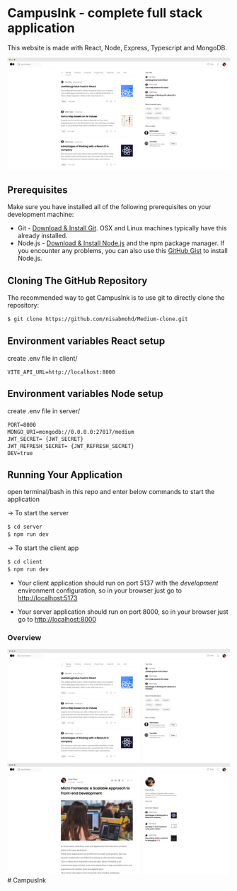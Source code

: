 # CampusInk - complete full stack application

This website is made with React, Node, Express, Typescript and MongoDB.

<img src="./screenshots/screely-home.png">

## Prerequisites

Make sure you have installed all of the following prerequisites on your development machine:

- Git - [Download & Install Git](https://git-scm.com/downloads). OSX and Linux machines typically have this already installed.
- Node.js - [Download & Install Node.js](https://nodejs.org/en/download/) and the npm package manager. If you encounter any problems, you can also use this [GitHub Gist](https://gist.github.com/isaacs/579814) to install Node.js.

## Cloning The GitHub Repository

The recommended way to get CampusInk is to use git to directly clone the repository:

```bash
$ git clone https://github.com/nisabmohd/Medium-clone.git
```

## Environment variables React setup

create .env file in client/

```
VITE_API_URL=http://localhost:8000
```

## Environment variables Node setup

create .env file in server/

```
PORT=8000
MONGO_URI=mongodb://0.0.0.0:27017/medium
JWT_SECRET= {JWT_SECRET}
JWT_REFRESH_SECRET= {JWT_REFRESH_SECRET}
DEV=true
```

## Running Your Application

open terminal/bash in this repo and enter below commands to start the application

&#8594; To start the server

```bash
$ cd server
$ npm run dev
```

&#8594; To start the client app

```bash
$ cd client
$ npm run dev
```

- Your client application should run on port 5137 with the _development_ environment configuration, so in your browser just go to [http://localhost:5173](http://localhost:5173)

- Your server application should run on port 8000, so in your browser just go to [http://localhost:8000](http://localhost:8000)

### Overview

<img src="./screenshots/screely-home-dark.png">
<img src="./screenshots/screely-post-dark.png">
#   C a m p u s I n k 
 
 
